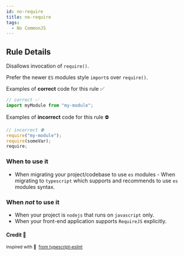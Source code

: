 ```yaml
---
id: no-require
title: no-require
tags:
  - No CommonJS
---
```


## Rule Details

Disallows invocation of `require()`.

Prefer the newer `ES` modules style `import`s over `require()`.

Examples of **correct** code for this rule ✅

```typescript
// correct ✅
import myModule from "my-module";
```

Examples of **incorrect** code for this rule ⛔️

```typescript
// incorrect ⛔️
require("my-module");
require(someVar);
require;
```

### When to use it

- When migrating your project/codebase to use `es` modules - When migrating to `typescript` which supports and recommends to use `es` modules syntax.

### When _not_ to use it

- When your project is `nodejs` that runs on `javascript` only.
- When your front-end application supports `RequireJS` explicitly.

#### Credit 🙏

<sup>

Inspired with 💜 &nbsp;[from typescript-eslint](https://github.com/typescript-eslint/typescript-eslint/blob/main/packages/eslint-plugin/docs/rules/no-require-imports.md)

</sup>
